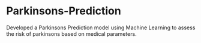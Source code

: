 # Parkinsons-Prediction
Developed a Parkinsons Prediction model using Machine Learning to assess the risk of parkinsons based on medical parameters.

